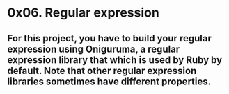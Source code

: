 # 0x06. Regular expression

## For this project, you have to build your regular expression using Oniguruma, a regular expression library that which is used by Ruby by default. Note that other regular expression libraries sometimes have different properties.
